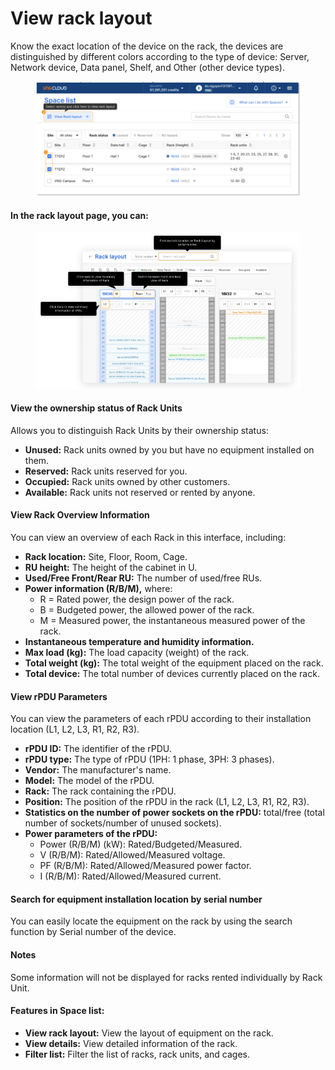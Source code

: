 # View rack layout

Know the exact location of the device on the rack, the devices are distinguished by different colors according to the type of device: Server, Network device, Data panel, Shelf, and Other (other device types).

<figure><img src="../../.gitbook/assets/image (5) (1) (1) (1) (1) (1) (1) (1).png" alt=""><figcaption></figcaption></figure>

#### In the rack layout page, you can:

<figure><img src="../../.gitbook/assets/image (6) (1) (1) (1) (1) (1) (1) (1).png" alt=""><figcaption></figcaption></figure>

#### View the ownership status of Rack Units

Allows you to distinguish Rack Units by their ownership status:

* **Unused:** Rack units owned by you but have no equipment installed on them.
* **Reserved:** Rack units reserved for you.
* **Occupied:** Rack units owned by other customers.
* **Available:** Rack units not reserved or rented by anyone.

#### View Rack Overview Information

You can view an overview of each Rack in this interface, including:

* **Rack location:** Site, Floor, Room, Cage.
* **RU height:** The height of the cabinet in U.
* **Used/Free Front/Rear RU:** The number of used/free RUs.
* **Power information (R/B/M),** where:
  * R = Rated power, the design power of the rack.
  * B = Budgeted power, the allowed power of the rack.
  * M = Measured power, the instantaneous measured power of the rack.
* **Instantaneous temperature and humidity information.**
* **Max load (kg):** The load capacity (weight) of the rack.
* **Total weight (kg):** The total weight of the equipment placed on the rack.
* **Total device:** The total number of devices currently placed on the rack.

#### View rPDU Parameters

You can view the parameters of each rPDU according to their installation location (L1, L2, L3, R1, R2, R3).

* **rPDU ID:** The identifier of the rPDU.
* **rPDU type:** The type of rPDU (1PH: 1 phase, 3PH: 3 phases).
* **Vendor:** The manufacturer's name.
* **Model:** The model of the rPDU.
* **Rack:** The rack containing the rPDU.
* **Position:** The position of the rPDU in the rack (L1, L2, L3, R1, R2, R3).
* **Statistics on the number of power sockets on the rPDU:** total/free (total number of sockets/number of unused sockets).
* **Power parameters of the rPDU:**
  * Power (R/B/M) (kW): Rated/Budgeted/Measured.
  * V (R/B/M): Rated/Allowed/Measured voltage.
  * PF (R/B/M): Rated/Allowed/Measured power factor.
  * I (R/B/M): Rated/Allowed/Measured current.

#### Search for equipment installation location by serial number

You can easily locate the equipment on the rack by using the search function by Serial number of the device.

#### Notes

Some information will not be displayed for racks rented individually by Rack Unit.

#### Features in Space list:

* **View rack layout:** View the layout of equipment on the rack.
* **View details:** View detailed information of the rack.
* **Filter list:** Filter the list of racks, rack units, and cages.
